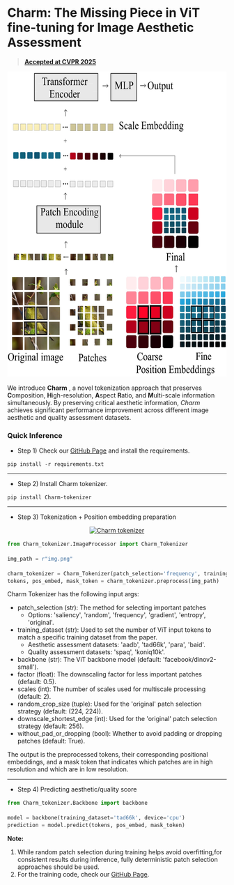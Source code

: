 # Charm: The Missing Piece in ViT fine-tuning for Image Aesthetic Assessment

> [**Accepted at CVPR 2025**](https://cvpr.thecvf.com/virtual/2025/poster/34423)<br>

<div align="center">
<a href="https://github.com/FBehrad/Charm">
    <img src="https://github.com/FBehrad/Charm/blob/main/MainFigure_new.jpg?raw=true" alt="Overall framework" height="700"/>
</a>
</div>

We introduce **Charm** , a novel tokenization approach that preserves **C**omposition, **H**igh-resolution,
**A**spect **R**atio, and **M**ulti-scale information simultaneously. By preserving critical aesthetic information, <em> Charm </em> achieves significant performance improvement across different image aesthetic and quality assessment datasets.


### Quick Inference

* Step 1) Check our [GitHub Page](https://github.com/FBehrad/Charm/) and install the requirements. 

```setup
pip install -r requirements.txt
```
___
* Step 2) Install Charm tokenizer.
```setup
pip install Charm-tokenizer
```
___
* Step 3) Tokenization + Position embedding preparation

<div align="center">
<a href="https://github.com/FBehrad/Charm">
    <img src="https://github.com/FBehrad/Charm/blob/main/charm.gif?raw=true" alt="Charm tokenizer" width="700"/>
</a>
</div>

```python
from Charm_tokenizer.ImageProcessor import Charm_Tokenizer

img_path = r"img.png"

charm_tokenizer = Charm_Tokenizer(patch_selection='frequency', training_dataset='tad66k', without_pad_or_dropping=True)
tokens, pos_embed, mask_token = charm_tokenizer.preprocess(img_path)
```
Charm Tokenizer has the following input args:
* patch_selection (str): The method for selecting important patches
  * Options: 'saliency', 'random', 'frequency', 'gradient', 'entropy', 'original'.
* training_dataset (str): Used to set the number of ViT input tokens to match a specific training dataset from the paper.
  * Aesthetic assessment datasets: 'aadb', 'tad66k', 'para', 'baid'.
  * Quality assessment datasets: 'spaq', 'koniq10k'.
* backbone (str): The ViT backbone model (default: 'facebook/dinov2-small').
* factor (float): The downscaling factor for less important patches (default: 0.5).
* scales (int): The number of scales used for multiscale processing (default: 2).
* random_crop_size (tuple): Used for the 'original' patch selection strategy (default: (224, 224)).
* downscale_shortest_edge (int): Used for the 'original' patch selection strategy (default: 256).
* without_pad_or_dropping (bool): Whether to avoid padding or dropping patches (default: True).

The output is the preprocessed tokens, their corresponding positional embeddings, and a mask token that indicates which patches are in high resolution and which are in low resolution.
___

* Step 4) Predicting aesthetic/quality score

```python
from Charm_tokenizer.Backbone import backbone

model = backbone(training_dataset='tad66k', device='cpu')
prediction = model.predict(tokens, pos_embed, mask_token)
```

**Note:**
1. While random patch selection during training helps avoid overfitting,for consistent results during inference, fully deterministic patch selection approaches should be used. 
2. For the training code, check our [GitHub Page](https://github.com/FBehrad/Charm/).